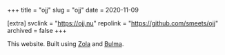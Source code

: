 +++
title = "ojj"
slug = "ojj"
date = 2020-11-09

[extra]
svclink = "https://ojj.nu"
repolink = "https://github.com/smeets/ojj"
archived = false
+++

This website. Built using [Zola](https://getzola.org) and [Bulma](https://bulma.io).
